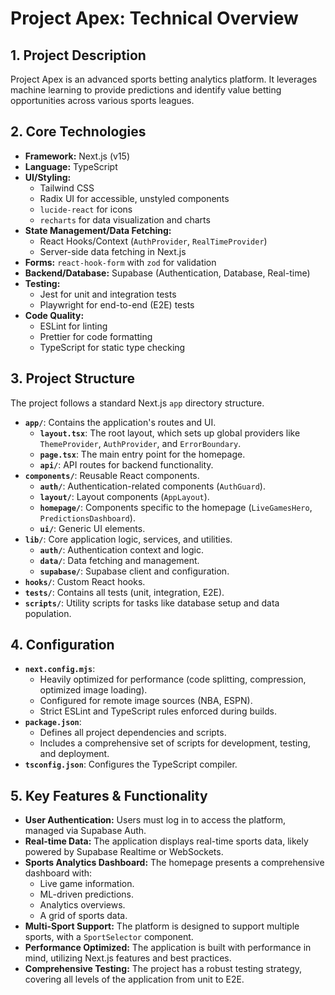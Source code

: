 
# Project Apex: Technical Overview

## 1. Project Description

Project Apex is an advanced sports betting analytics platform. It leverages machine learning to provide predictions and identify value betting opportunities across various sports leagues.

## 2. Core Technologies

- **Framework:** Next.js (v15)
- **Language:** TypeScript
- **UI/Styling:**
    - Tailwind CSS
    - Radix UI for accessible, unstyled components
    - `lucide-react` for icons
    - `recharts` for data visualization and charts
- **State Management/Data Fetching:**
    - React Hooks/Context (`AuthProvider`, `RealTimeProvider`)
    - Server-side data fetching in Next.js
- **Forms:** `react-hook-form` with `zod` for validation
- **Backend/Database:** Supabase (Authentication, Database, Real-time)
- **Testing:**
    - Jest for unit and integration tests
    - Playwright for end-to-end (E2E) tests
- **Code Quality:**
    - ESLint for linting
    - Prettier for code formatting
    - TypeScript for static type checking

## 3. Project Structure

The project follows a standard Next.js `app` directory structure.

- **`app/`**: Contains the application's routes and UI.
    - **`layout.tsx`**: The root layout, which sets up global providers like `ThemeProvider`, `AuthProvider`, and `ErrorBoundary`.
    - **`page.tsx`**: The main entry point for the homepage.
    - **`api/`**: API routes for backend functionality.
- **`components/`**: Reusable React components.
    - **`auth/`**: Authentication-related components (`AuthGuard`).
    - **`layout/`**: Layout components (`AppLayout`).
    - **`homepage/`**: Components specific to the homepage (`LiveGamesHero`, `PredictionsDashboard`).
    - **`ui/`**: Generic UI elements.
- **`lib/`**: Core application logic, services, and utilities.
    - **`auth/`**: Authentication context and logic.
    - **`data/`**: Data fetching and management.
    - **`supabase/`**: Supabase client and configuration.
- **`hooks/`**: Custom React hooks.
- **`tests/`**: Contains all tests (unit, integration, E2E).
- **`scripts/`**: Utility scripts for tasks like database setup and data population.

## 4. Configuration

- **`next.config.mjs`**:
    - Heavily optimized for performance (code splitting, compression, optimized image loading).
    - Configured for remote image sources (NBA, ESPN).
    - Strict ESLint and TypeScript rules enforced during builds.
- **`package.json`**:
    - Defines all project dependencies and scripts.
    - Includes a comprehensive set of scripts for development, testing, and deployment.
- **`tsconfig.json`**: Configures the TypeScript compiler.

## 5. Key Features & Functionality

- **User Authentication:** Users must log in to access the platform, managed via Supabase Auth.
- **Real-time Data:** The application displays real-time sports data, likely powered by Supabase Realtime or WebSockets.
- **Sports Analytics Dashboard:** The homepage presents a comprehensive dashboard with:
    - Live game information.
    - ML-driven predictions.
    - Analytics overviews.
    - A grid of sports data.
- **Multi-Sport Support:** The platform is designed to support multiple sports, with a `SportSelector` component.
- **Performance Optimized:** The application is built with performance in mind, utilizing Next.js features and best practices.
- **Comprehensive Testing:** The project has a robust testing strategy, covering all levels of the application from unit to E2E.

